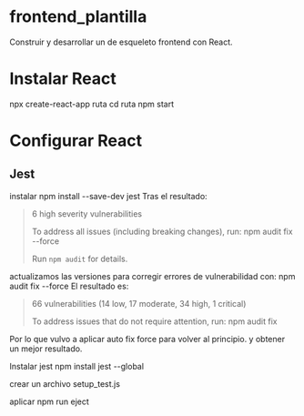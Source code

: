# frontend_plantilla
Construir y desarrollar un de esqueleto frontend con React.

# Instalar React

npx create-react-app ruta
cd ruta
npm start 

# Configurar React

## Jest


instalar npm install --save-dev jest
Tras el resultado:

>6 high severity vulnerabilities
>
>To address all issues (including breaking changes), run:
>  npm audit fix --force
>
>Run `npm audit` for details.
>

actualizamos las versiones para corregir errores de vulnerabilidad con:
npm audit fix --force
El resultado es: 

>66 vulnerabilities (14 low, 17 moderate, 34 high, 1 critical)
>
>To address issues that do not require attention, run:
>  npm audit fix
>

Por lo que vulvo a aplicar auto fix force para volver al principio. y obtener un mejor resultado.

Instalar jest
npm install jest --global

crear un archivo setup_test.js

aplicar npm run eject